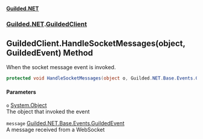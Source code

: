 
#### [Guilded.NET](index 'index')
### [Guilded.NET](index#Guilded_NET 'Guilded.NET').[GuildedClient](GuildedClient 'Guilded.NET.GuildedClient')
## GuildedClient.HandleSocketMessages(object, GuildedEvent) Method
When the socket message event is invoked.  
```csharp
protected void HandleSocketMessages(object o, Guilded.NET.Base.Events.GuildedEvent message);
```

#### Parameters
<a name='Guilded_NET_GuildedClient_HandleSocketMessages(object_Guilded_NET_Base_Events_GuildedEvent)_o'></a>
`o` [System.Object](https://docs.microsoft.com/en-us/dotnet/api/System.Object 'System.Object')  
The object that invoked the event
  
<a name='Guilded_NET_GuildedClient_HandleSocketMessages(object_Guilded_NET_Base_Events_GuildedEvent)_message'></a>
`message` [Guilded.NET.Base.Events.GuildedEvent](https://docs.microsoft.com/en-us/dotnet/api/Guilded.NET.Base.Events.GuildedEvent 'Guilded.NET.Base.Events.GuildedEvent')  
A message received from a WebSocket
  
